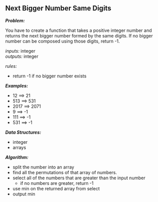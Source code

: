 **Next Bigger Number Same Digits**
---

**_Problem:_**


You have to create a function that takes a positive integer number and returns the next bigger number formed by the same digits.
If no bigger number can be composed using those digits, return -1. 

_inputs:_ integer  
_outputs:_ integer

_rules:_
- return -1 if no bigger number exists

**_Examples:_**  

- 12 ==> 21
- 513 ==> 531
- 2017 ==> 2071
- 9 ==> -1
- 111 ==> -1
- 531 ==> -1

**_Data Structures:_**  

- integer
- arrays

**_Algorithm:_**  

- split the number into an array
- find all the permutations of that array of numbers.
- select all of the numbers that are greater than the input number
  - if no numbers are greater, return -1
- use min on the returned array from select
- output min
